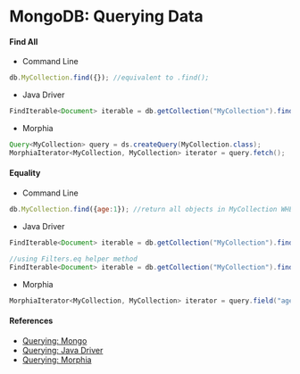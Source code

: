 # MongoDB: Querying Data

#### Find All
- Command Line
```javascript
db.MyCollection.find({}); //equivalent to .find();
```
- Java Driver
```java
FindIterable<Document> iterable = db.getCollection("MyCollection").find();
```
- Morphia
```java
Query<MyCollection> query = ds.createQuery(MyCollection.class);
MorphiaIterator<MyCollection, MyCollection> iterator = query.fetch();
```

#### Equality
- Command Line
```javascript
db.MyCollection.find({age:1}); //return all objects in MyCollection WHERE age == 1
```
- Java Driver
```java
FindIterable<Document> iterable = db.getCollection("MyCollection").find(new Document("age", 10019));

//using Filters.eq helper method
FindIterable<Document> iterable = db.getCollection("MyCollection").find(Filters.eq("age", 10019));
```
- Morphia
```java
MorphiaIterator<MyCollection, MyCollection> iterator = query.field("age").equal(10019).fetch();
```

#### References
- [Querying: Mongo](https://docs.mongodb.org/v2.6/tutorial/query-documents/)
- [Querying: Java Driver](https://docs.mongodb.org/getting-started/java/query/)
- [Querying: Morphia](http://mongodb.github.io/morphia/1.0/getting-started/quick-tour/)

